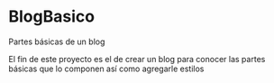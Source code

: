 # BlogBasico
Partes básicas de un blog


El fin de este proyecto es el de crear un blog para conocer las partes básicas que lo componen así como agregarle estilos
